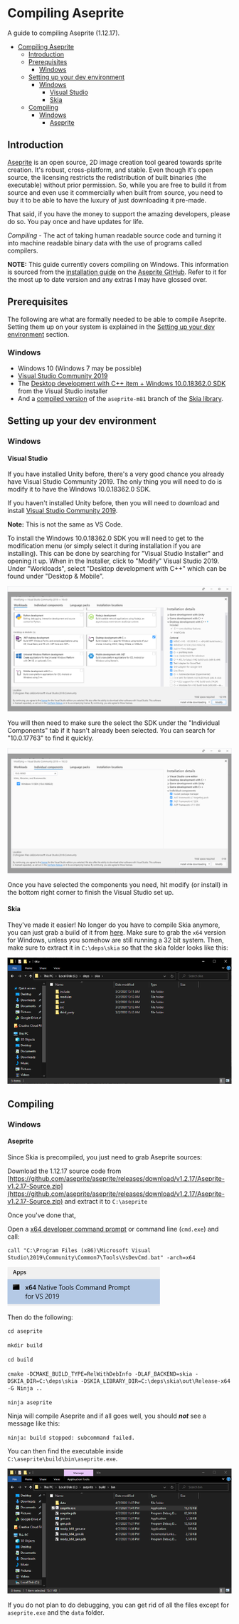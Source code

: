 # Compiling Aseprite

A guide to compiling Aseprite (1.12.17).

- [Compiling Aseprite](#compiling-aseprite)
  - [Introduction](#introduction)
  - [Prerequisites](#prerequisites)
    - [Windows](#windows)
  - [Setting up your dev environment](#setting-up-your-dev-environment)
    - [Windows](#windows-1)
      - [Visual Studio](#visual-studio)
      - [Skia](#skia)
  - [Compiling](#compiling)
    - [Windows](#windows-2)
      - [Aseprite](#aseprite)

## Introduction

[Aseprite](https://aseprite.org/) is an open source, 2D image creation tool geared towards sprite creation. It's robust, cross-platform, and stable. Even though it's open source, the licensing restricts the redistribution of built binaries (the executable) without prior permission. So, while you are free to build it from source and even use it commercially when built from source, you need to buy it to be able to have the luxury of just downloading it pre-made.

That said, if you have the money to support the amazing developers, please do so. You pay once and have updates for life.

*Compiling* - The act of taking human readable source code and turning it into machine readable binary data with the use of programs called compilers.

**NOTE:** This guide currently covers compiling on Windows. This information is sourced from the [installation guide](https://github.com/aseprite/aseprite/blob/master/INSTALL.md) on the [Aseprite GitHub](https://github.com/aseprite/aseprite). Refer to it for the most up to date version and any extras I may have glossed over. 

## Prerequisites

The following are what are formally needed to be able to compile Aseprite. Setting them up on your system is explained in the [Setting up your dev environment](#setting-up-your-dev-environment) section.

### Windows

- Windows 10 (Windows 7 may be possible)
- [Visual Studio Community 2019](https://visualstudio.microsoft.com/downloads/)
- The [Desktop development with C++ item + Windows 10.0.18362.0 SDK](https://imgur.com/a/7zs51IT) from the Visual Studio installer
- And a [compiled version](https://github.com/aseprite/skia/releases) of the `aseprite-m81` branch of the [Skia library](https://github.com/aseprite/skia#readme).

## Setting up your dev environment

### Windows

#### Visual Studio

If you have installed Unity before, there's a very good chance you already have Visual Studio Community 2019. The only thing you will need to do is modify it to have the Windows 10.0.18362.0 SDK.

If you haven't installed Unity before, then you will need to download and install [Visual Studio Community 2019](https://visualstudio.microsoft.com/downloads/).

**Note:** This is not the same as VS Code.

To install the Windows 10.0.18362.0 SDK you will need to get to the modification menu (or simply select it during installation if you are installing). This can be done by searching for "Visual Studio Installer" and opening it up. When in the Installer, click to "Modify" Visual Studio 2019. Under "Workloads", select "Desktop development with C++" which can be found under "Desktop & Mobile".

![Windows 10 Visual Studio C++ Option](img/windows_vs_cpp_opt.png)

You will then need to make sure the select the SDK under the "Individual Components" tab if it hasn't already been selected. You can search for "10.0.17763" to find it quickly.

![Windows 10 Visual Studio SDK Option](img/windows_vs_sdk_opt.png)

Once you have selected the components you need, hit modify (or install) in the bottom right corner to finish the Visual Studio set up.

#### Skia

They've made it easier! No longer do you have to compile Skia anymore, you can just grab a build of it from [here](https://github.com/aseprite/skia/releases). Make sure to grab the `x64` version for Windows, unless you somehow are still running a 32 bit system. Then, make sure to extract it in `C:\deps\skia` so that the skia folder looks like this:

![Windows 10 Skia Directory Structure](img/windows_skia_contents.png)

## Compiling

### Windows

#### Aseprite

Since Skia is precompiled, you just need to grab Aseprite sources:

Download the 1.12.17 source code from [https://github.com/aseprite/aseprite/releases/download/v1.2.17/Aseprite-v1.2.17-Source.zip](https://github.com/aseprite/aseprite/releases/download/v1.2.17/Aseprite-v1.2.17-Source.zip) and extract it to `C:\aseprite`

Once you've done that,

Open a [x64 developer command prompt](https://docs.microsoft.com/en-us/dotnet/framework/tools/developer-command-prompt-for-vs)
or command line (`cmd.exe`) and call:

```
call "C:\Program Files (x86)\Microsoft Visual Studio\2019\Community\Common7\Tools\VsDevCmd.bat" -arch=x64
```

![Windows Developer Console x64](img/windows_developer_console_x64.png)

Then do the following:

```
cd aseprite

mkdir build

cd build

cmake -DCMAKE_BUILD_TYPE=RelWithDebInfo -DLAF_BACKEND=skia -DSKIA_DIR=C:\deps\skia -DSKIA_LIBRARY_DIR=C:\deps\skia\out\Release-x64 -G Ninja ..

ninja aseprite
```

Ninja will compile Aseprite and if all goes well, you should ***not*** see a message like this:

`ninja: build stopped: subcommand failed.`

You can then find the executable inside `C:\aseprite\build\bin\aseprite.exe`.

![Windows Aseprite Build Bin](img/windows_build_success_aseprite_bin.png)

If you do not plan to do debugging, you can get rid of all the files except for `aseprite.exe` and the `data` folder.

